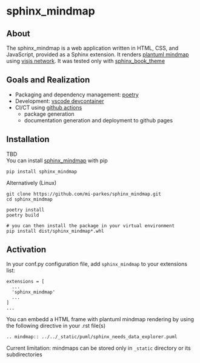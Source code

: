 # sphinx_mindmap

## About

The sphinx_mindmap is a web application written in HTML, CSS, and JavaScript, provided as a Sphinx extension. It renders [plantuml mindmap](https://plantuml.com/mindmap-diagram) using [visjs network](https://visjs.github.io/vis-network/docs/network/). It was tested only with [sphinx_book_theme](https://pypi.org/project/sphinx-book-theme/)

## Goals and Realization

* Packaging and dependency management: [poetry](https://python-poetry.org/docs/basic-usage)
* Development: [vscode devcontainer](https://code.visualstudio.com/docs/devcontainers/containers) 
* CI/CT using [github actions](https://docs.github.com/en/actions)
  * package generation 
  * documentation generation and deployment to github pages

## Installation

TBD  
You can install [sphinx_mindmap](https://pypi.org/project/sphinx_mindmap/) with pip

    pip install sphinx_mindmap

Alternatively (Linux)

    git clone https://github.com/mi-parkes/sphinx_mindmap.git
    cd sphinx_mindmap
    
	poetry install
	poetry build
    
    # you can then install the package in your virtual environment
    pip install dist/sphinx_mindmap*.whl

## Activation

In your conf.py configuration file, add `sphinx_mindmap` to your extensions list:

    extensions = [
      ...
      'sphinx_mindmap'
      ...
    ]
    ...

You can embedd a HTML frame with plantuml mindmap rendering by using the following directive in your .rst file(s)

    .. mindmap:: ../../_static/puml/sphinx_needs_data_explorer.puml

Current limitation: mindmaps can be stored only in `_static` directory or its subdirectories
